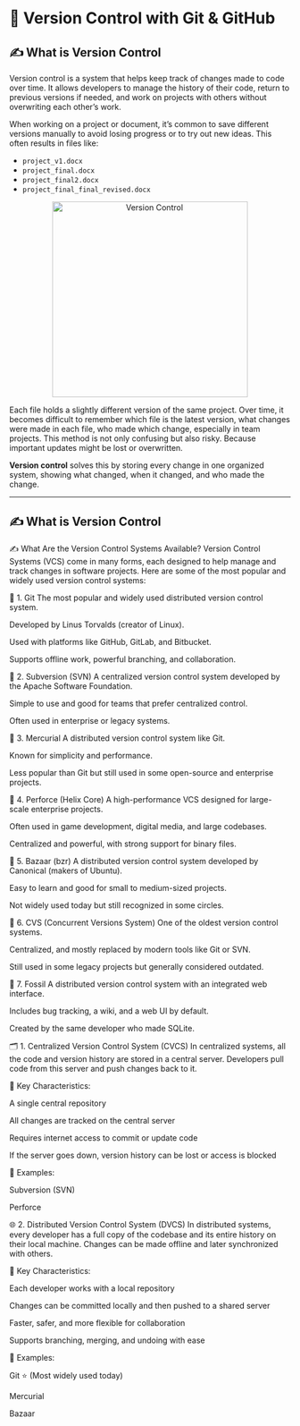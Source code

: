 #  🚀 Version Control with Git & GitHub

## ✍️ What is Version Control 

Version control is a system that helps keep track of changes made to code over time. It allows developers to manage the history of their code, return to previous versions if needed, and work on projects with others without overwriting each other’s work.

When working on a project or document, it’s common to save different versions manually to avoid losing progress or to try out new ideas. This often results in files like:
- `project_v1.docx`
- `project_final.docx`
- `project_final2.docx`
- `project_final_final_revised.docx`

<p align="center">
  <img src="https://github.com/user-attachments/assets/ad7c5cff-5229-4e16-a815-4c6141835621" alt="Version Control" style="width:350px;" />
</p>

  
Each file holds a slightly different version of the same project. Over time, it becomes difficult to remember which file is the latest version, what changes were made in each file, who made which change, especially in team projects. This method is not only confusing but also risky. Because important updates might be lost or overwritten. 

**Version control** solves this by storing every change in one organized system, showing what changed, when it changed, and who made the change.

---
## ✍️ What is Version Control 


✍️ What Are the Version Control Systems Available?
Version Control Systems (VCS) come in many forms, each designed to help manage and track changes in software projects. Here are some of the most popular and widely used version control systems:

🔧 1. Git
The most popular and widely used distributed version control system.

Developed by Linus Torvalds (creator of Linux).

Used with platforms like GitHub, GitLab, and Bitbucket.

Supports offline work, powerful branching, and collaboration.

🔧 2. Subversion (SVN)
A centralized version control system developed by the Apache Software Foundation.

Simple to use and good for teams that prefer centralized control.

Often used in enterprise or legacy systems.

🔧 3. Mercurial
A distributed version control system like Git.

Known for simplicity and performance.

Less popular than Git but still used in some open-source and enterprise projects.

🔧 4. Perforce (Helix Core)
A high-performance VCS designed for large-scale enterprise projects.

Often used in game development, digital media, and large codebases.

Centralized and powerful, with strong support for binary files.

🔧 5. Bazaar (bzr)
A distributed version control system developed by Canonical (makers of Ubuntu).

Easy to learn and good for small to medium-sized projects.

Not widely used today but still recognized in some circles.

🔧 6. CVS (Concurrent Versions System)
One of the oldest version control systems.

Centralized, and mostly replaced by modern tools like Git or SVN.

Still used in some legacy projects but generally considered outdated.

🔧 7. Fossil
A distributed version control system with an integrated web interface.

Includes bug tracking, a wiki, and a web UI by default.

Created by the same developer who made SQLite.

🗂️ 1. Centralized Version Control System (CVCS)
In centralized systems, all the code and version history are stored in a central server. Developers pull code from this server and push changes back to it.

📌 Key Characteristics:

A single central repository

All changes are tracked on the central server

Requires internet access to commit or update code

If the server goes down, version history can be lost or access is blocked

🔧 Examples:

Subversion (SVN)

Perforce

🌐 2. Distributed Version Control System (DVCS)
In distributed systems, every developer has a full copy of the codebase and its entire history on their local machine. Changes can be made offline and later synchronized with others.

📌 Key Characteristics:

Each developer works with a local repository

Changes can be committed locally and then pushed to a shared server

Faster, safer, and more flexible for collaboration

Supports branching, merging, and undoing with ease

🔧 Examples:

Git ⭐ (Most widely used today)

Mercurial

Bazaar



